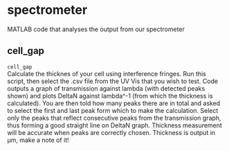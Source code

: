 # spectrometer
MATLAB code that analyses the output from our spectrometer

## cell_gap
`cell_gap`  
Calculate the thicknes of your cell using interference fringes. Run this script, then select the .csv file from the UV Vis that you wish to test. Code outputs a graph of transmission against lambda (with detected peaks
shown) and plots DeltaN against lambda^-1 (from which the thickness is calculated). You are then told how many peaks there are in total and asked to select the first and last peak form which to make the calculation. Select only the peaks that reflect consecutive peaks from the transmission graph, thus forming a good straight line on DeltaN graph. Thickness measurement will be accurate when peaks are correctly chosen. Thickness is output in µm, make a note of it!
